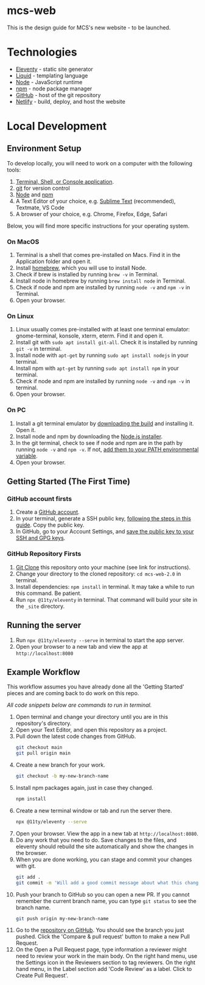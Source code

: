 # mcs-web

This is the design guide for MCS's new website - to be launched.

# Technologies

- [Eleventy](https://www.11ty.io/) - static site generator
- [Liquid](https://shopify.github.io/liquid/) - templating language
- [Node](https://nodejs.org/en/) - JavaScript runtime
- [npm](https://docs.npmjs.com/downloading-and-installing-node-js-and-npm) - node package manager
- [GitHub](https://github.com/mysterycodesociety/mcs-web-2.0) - host of the git repository
- [Netlify](https://www.netlify.com) - build, deploy, and host the website

# Local Development

## Environment Setup

To develop locally, you will need to work on a computer with the following tools:

1. [Terminal, Shell, or Console application](https://www.hanselman.com/blog/whats-the-difference-between-a-console-a-terminal-and-a-shell).
1. [git](https://git-scm.com/book/en/v2/Getting-Started-What-is-Git%3F) for version control
1. [Node](https://nodejs.org/en/) and [npm](https://docs.npmjs.com/downloading-and-installing-node-js-and-npm)
1. A Text Editor of your choice, e.g. [Sublime Text](https://www.sublimetext.com/) (recommended), Textmate, VS Code
1. A browser of your choice, e.g. Chrome, Firefox, Edge, Safari

Below, you will find more specific instructions for your operating system.

### On MacOS

1. Terminal is a shell that comes pre-installed on Macs. Find it in the Application folder and open it.
1. Install [homebrew](https://brew.sh/), which you will use to install Node.
1. Check if brew is installed by running `brew -v` in Terminal.
1. Install node in homebrew by running `brew install node` in Terminal.
1. Check if node and npm are installed by running `node -v` and `npm -v` in Terminal.
1. Open your browser.


### On Linux

1. Linux usually comes pre-installed with at least one terminal emulator: gnome-terminal, konsole, xterm, eterm. Find it and open it.
1. Install git with `sudo apt install git-all`.  Check it is installed by running `git -v` in terminal.
1. Install node with `apt-get` by running `sudo apt install nodejs` in your terminal.
1. Install npm with `apt-get` by running `sudo apt install npm` in your terminal.
1. Check if node and npm are installed by running `node -v` and `npm -v` in terminal.
1. Open your browser.


### On PC

1. Install a git terminal emulator by [downloading the build](https://git-scm.com/download/win) and installing it.  Open it.
1. Install node and npm by downloading the [Node.js installer](https://nodejs.org/en/download/).
1. In the git terminal, check to see if node and npm are in the path by running `node -v` and `npm -v`.  If not, [add them to your PATH environmental variable](https://stackoverflow.com/questions/27864040/fixing-npm-path-in-windows-8-and-10).
1. Open your browser.


## Getting Started (The First Time)

### GitHub account firsts

1. Create a [GitHub account](https://github.com).
1. In your terminal, generate a SSH public key, [following the steps in this guide](https://git-scm.com/book/en/v2/Git-on-the-Server-Generating-Your-SSH-Public-Key).  Copy the public key.
1. In GitHub, go to your Account Settings, and [save the public key to your SSH and GPG keys](https://docs.github.com/en/github/authenticating-to-github/connecting-to-github-with-ssh/adding-a-new-ssh-key-to-your-github-account).

### GitHub Repository Firsts

1. [Git Clone](https://github.com/git-guides/git-clone) this repository onto your machine (see link for instructions).
1. Change your directory to the cloned repository: `cd mcs-web-2.0` in terminal.
1. Install dependencies: `npm install` in terminal.  It may take a while to run this command. Be patient.
1. Run `npx @11ty/eleventy` in terminal.  That command will build your site in the `_site` directory.


## Running the server

1. Run `npx @11ty/eleventy --serve` in terminal to start the app server.
1. Open your browser to a new tab and view the app at `http://localhost:8080`


## Example Workflow

This workflow assumes you have already done all the 'Getting Started' pieces and are coming back to do work on this repo.

*All code snippets below are commands to run in terminal.*

1. Open terminal and change your directory until you are in this repository's directory.
1. Open your Text Editor, and open this repository as a project.
1. Pull down the latest code changes from GitHub.
    ```sh
    git checkout main
    git pull origin main
    ```
1. Create a new branch for your work.
    ```sh
    git checkout -b my-new-branch-name
    ```
1. Install npm packages again, just in case they changed.
    ```sh
    npm install
    ```
1. Create a new terminal window or tab and run the server there.
    ```sh
    npx @11ty/eleventy --serve
    ```
1. Open your browser.  View the app in a new tab at `http://localhost:8080`.
1. Do any work that you need to do.  Save changes to the files, and eleventy should rebuild the site automatically and show the changes in the browser.
1. When you are done working, you can stage and commit your changes with git.
    ```sh
    git add .
    git commit -m 'Will add a good commit message about what this change does'
    ```
1. Push your branch to GitHub so you can open a new PR.
    If you cannot remember the current branch name, you can type `git status` to see the branch name.
    ```sh
    git push origin my-new-branch-name
    ```
1. Go to the [repository on GitHub](https://github.com/mysterycodesociety/mcs-web-2.0/).  You should see the branch you just pushed.  Click the 'Compare & pull request' button to make a new Pull Request.
1. On the Open a Pull Request page, type information a reviewer might need to review your work in the main body.  On the right hand menu, use the Settings icon in the Reviewers section to tag reviewers.  On the right hand menu, in the Label section add 'Code Review' as a label.  Click to Create Pull Request'.
